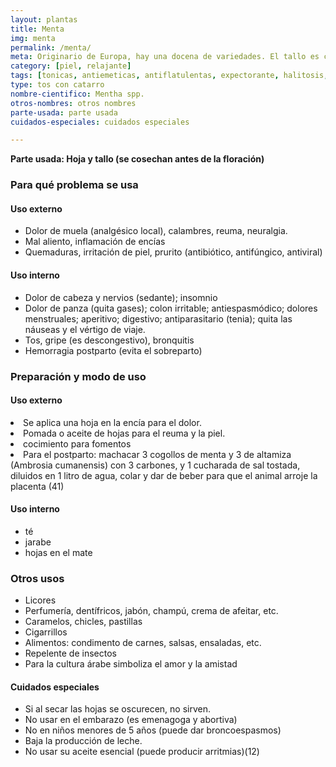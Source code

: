 ```yaml
---
layout: plantas
title: Menta
img: menta
permalink: /menta/
meta: Originario de Europa, hay una docena de variedades. El tallo es cuadrado al corte, hojas ovaladas opuestas, aromáticas.
category: [piel, relajante]
tags: [tonicas, antiemeticas, antiflatulentas, expectorante, halitosis, hepatobiliares]
type: tos con catarro
nombre-cientifico: Mentha spp.
otros-nombres: otros nombres
parte-usada: parte usada
cuidados-especiales: cuidados especiales

---
```


<b>Parte usada: Hoja y tallo (se cosechan antes de  la floración)</b>

<h3>Para qué problema se usa</h3>
<h4>Uso externo</h4>
<ul>
<li>Dolor de muela (analgésico local), calambres, reuma, neuralgia.</li>
<li>Mal aliento, inflamación de encías</li>
<li>Quemaduras, irritación de piel, prurito (antibiótico, antifúngico, antiviral)</li>
</ul>

<h4>Uso interno</h4>
<ul>
<li>Dolor de cabeza y nervios (sedante); insomnio</li>
<li>Dolor de panza (quita gases); colon irritable; antiespasmódico; dolores menstruales; aperitivo; digestivo; antiparasitario (tenia); quita las náuseas y el vértigo de viaje.</li>
<li>Tos, gripe (es descongestivo), bronquitis</li>
<li>Hemorragia postparto (evita el sobreparto)</li>
</ul>

<h3>Preparación y modo de uso</h3>

<h4>Uso externo</h4>
<li>Se aplica una hoja en la encía para el dolor.</li>
<li>Pomada o aceite de hojas para el reuma y la piel.</li>
<li>cocimiento para fomentos</li>
<li> Para el postparto: machacar 3 cogollos de menta y 3 de altamiza (Ambrosia cumanensis) con 3 carbones, y 1 cucharada de sal tostada, diluidos en 1 litro de agua, colar y dar de beber para que el animal arroje la placenta (41)</li>

<h4>Uso interno</h4>
<ul>
	
<li> té</li>
<li> jarabe</li>
<li> hojas en el mate</li>
</ul>

<h3>Otros usos</h3>
<ul>
<li>Licores</li>
<li>Perfumería, dentífricos, jabón, champú, crema de afeitar, etc.</li>
<li>Caramelos, chicles, pastillas</li>
<li>Cigarrillos</li>
<li>Alimentos: condimento de carnes, salsas, ensaladas, etc.</li>
<li>Repelente de insectos</li>
<li>Para la cultura árabe simboliza el amor y la amistad</li>
</ul>

<h4>Cuidados especiales</h4>
<ul>
<li>Si al secar las hojas se oscurecen, no sirven.</li>
<li>No usar en el embarazo (es emenagoga y abortiva)</li>
<li>No en niños menores de 5 años (puede dar broncoespasmos)</li>
<li>Baja la producción de leche.</li>
<li>No usar su aceite esencial (puede producir arritmias)(12)</li>
</ul>